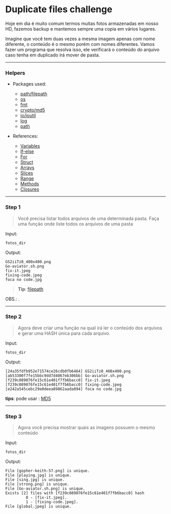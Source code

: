 # Duplicate files challenge

Hoje em dia é muito comum termos muitas fotos armazenadas em nosso HD, fazemos backup
e mantemos sempre uma copia em vários lugares.

Imagine que você tem duas vezes a mesma imagem apenas com nome diferente, o conteúdo é o mesmo
porém com nomes diferentes.
Vamos fazer um programa que resolva isso, ele verificará o conteúdo do arquivo caso tenha em duplicado 
irá mover de pasta.

--- 

### Helpers
       
- Packages used:

    * [path/filepath](https://goglang.org/pkg/path/filepath)
    * [os](https://goglang.org/pkg/os)
    * [fmt](https://goglang.org/pkg/fmt)
    * [crypto/md5](https://goglang.org/pkg/crypto/md5)
    * [io/ioutil](https://goglang.org/pkg/io/ioutil)
    * [log](https://goglang.org/pkg/log)
    * [path](https://goglang.org/pkg/path)
      
- References:
    
    * [Variables](https://gobyexample.com/variables)
    * [If-else](https://gobyexample.com/if-else)
    * [For](https://gobyexample.com/for)
    * [Struct](https://gobyexample.com/structs)
    * [Arrays](https://gobyexample.com/arrays)
    * [Slices](https://gobyexample.com/slices)
    * [Range](https://gobyexample.com/range)
    * [Methods](https://gobyexample.com/methods)
    * [Closures](https://gobyexample.com/closures)
    
---

###  Step 1 

> Você precisa listar todos arquivos de uma determinada pasta. 
> Faça uma função onde liste todos os arquivos de uma pasta

Input: 

    fotos_dir
    
Output:

    GS2iiTz8_400x400.png
    Go-aviator.sh.png
    fix-it.jpeg
    fixing-code.jpeg
    foca no code.jpg
    
    
> **Tip**: [filepath](https://golang.org/pkg/path/filepath/#Walk) 

OBS.: 
    .          

---

### Step 2 

> Agora deve criar uma função na qual irá ler o conteúdo dos arquivos e gerar uma HASH única para cada arquivo. 

Input: 

    fotos_dir

Output: 

    [24a35fdfb952e71574ce26cdb0fb6464] GS2iiTz8_400x400.png
    [ab53300f7fe15bbc9dd7d4067eb306bb] Go-aviator.sh.png
    [f239c089076fe15c61e401f7fb6bacc0] fix-it.jpeg
    [f239c089076fe15c61e401f7fb6bacc0] fixing-code.jpeg
    [e242a545cebc29e0deea89862aada894] foca no code.jpg

**tips**: pode usar : [MD5](https://golang.org/pkg/crypto/md5/#pkg-examples)

---

### Step 3

> Agora você precisa mostrar quais as imagens possuem o mesmo conteúdo

Input: 

    fotos_dir

Output:     
    
    File [gopher-keith-57.png] is unique.
    File [playing.jpg] is unique.
    File [sing.jpg] is unique.
    File [strong.png] is unique.
    File [Go-aviator.sh.png] is unique.
    Exists [2] files with [f239c089076fe15c61e401f7fb6bacc0] hash
             0 - [fix-it.jpeg].
             1 - [fixing-code.jpeg].
    File [global.jpeg] is unique.


